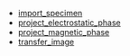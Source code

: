 * [import_specimen](import_specimen.md)
* [project_electrostatic_phase](project_electrostatic_phase.md)
* [project_magnetic_phase](project_magnetic_phase.md)
* [transfer_image](transfer_image.md)